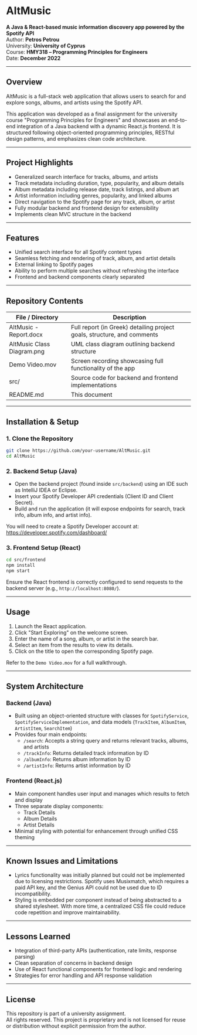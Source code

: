 # AltMusic

**A Java & React-based music information discovery app powered by the Spotify API**  
Author: **Petros Petrou**  
University: **University of Cyprus**  
Course: **ΗΜΥ318 – Programming Principles for Engineers**  
Date: **December 2022**

---

## Overview

AltMusic is a full-stack web application that allows users to search for and explore songs, albums, and artists using the Spotify API.

This application was developed as a final assignment for the university course "Programming Principles for Engineers" and showcases an end-to-end integration of a Java backend with a dynamic React.js frontend. It is structured following object-oriented programming principles, RESTful design patterns, and emphasizes clean code architecture.

---

## Project Highlights

- Generalized search interface for tracks, albums, and artists
- Track metadata including duration, type, popularity, and album details
- Album metadata including release date, track listings, and album art
- Artist information including genres, popularity, and linked albums
- Direct navigation to the Spotify page for any track, album, or artist
- Fully modular backend and frontend design for extensibility
- Implements clean MVC structure in the backend

---

## Features

- Unified search interface for all Spotify content types
- Seamless fetching and rendering of track, album, and artist details
- External linking to Spotify pages
- Ability to perform multiple searches without refreshing the interface
- Frontend and backend components clearly separated

---

## Repository Contents

| File / Directory                     | Description                                                                 |
|-------------------------------------|-----------------------------------------------------------------------------|
| AltMusic - Report.docx              | Full report (in Greek) detailing project goals, structure, and comments     |
| AltMusic Class Diagram.png          | UML class diagram outlining backend structure                               |
| Demo Video.mov                      | Screen recording showcasing full functionality of the app                   |
| src/                                | Source code for backend and frontend implementations                        |
| README.md                           | This document                                                               |

---

## Installation & Setup

### 1. Clone the Repository

```bash
git clone https://github.com/your-username/AltMusic.git
cd AltMusic
```

### 2. Backend Setup (Java)

- Open the backend project (found inside `src/backend`) using an IDE such as IntelliJ IDEA or Eclipse.
- Insert your Spotify Developer API credentials (Client ID and Client Secret).
- Build and run the application (it will expose endpoints for search, track info, album info, and artist info).

You will need to create a Spotify Developer account at: https://developer.spotify.com/dashboard/

### 3. Frontend Setup (React)

```bash
cd src/frontend
npm install
npm start
```

Ensure the React frontend is correctly configured to send requests to the backend server (e.g., `http://localhost:8080/`).

---

## Usage

1. Launch the React application.
2. Click "Start Exploring" on the welcome screen.
3. Enter the name of a song, album, or artist in the search bar.
4. Select an item from the results to view its details.
5. Click on the title to open the corresponding Spotify page.

Refer to the `Demo Video.mov` for a full walkthrough.

---

## System Architecture

### Backend (Java)

- Built using an object-oriented structure with classes for `SpotifyService`, `SpotifyServiceImplementation`, and data models (`TrackItem`, `AlbumItem`, `ArtistItem`, `SearchItem`)
- Provides four main endpoints:
  - `/search`: Accepts a string query and returns relevant tracks, albums, and artists
  - `/trackInfo`: Returns detailed track information by ID
  - `/albumInfo`: Returns album information by ID
  - `/artistInfo`: Returns artist information by ID

### Frontend (React.js)

- Main component handles user input and manages which results to fetch and display
- Three separate display components:
  - Track Details
  - Album Details
  - Artist Details
- Minimal styling with potential for enhancement through unified CSS theming

---

## Known Issues and Limitations

- Lyrics functionality was initially planned but could not be implemented due to licensing restrictions. Spotify uses Musixmatch, which requires a paid API key, and the Genius API could not be used due to ID incompatibility.
- Styling is embedded per component instead of being abstracted to a shared stylesheet. With more time, a centralized CSS file could reduce code repetition and improve maintainability.

---

## Lessons Learned

- Integration of third-party APIs (authentication, rate limits, response parsing)
- Clean separation of concerns in backend design
- Use of React functional components for frontend logic and rendering
- Strategies for error handling and API response validation

---

## License

This repository is part of a university assignment.  
All rights reserved. This project is proprietary and is not licensed for reuse or distribution without explicit permission from the author.
